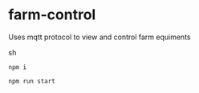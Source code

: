 # farm-control

Uses mqtt protocol to view and control farm equiments

sh
```
npm i

npm run start
```